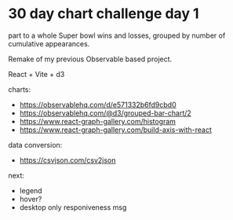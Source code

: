 # 30 day chart challenge day 1
part to a whole
Super bowl wins and losses, grouped by number of cumulative appearances. 

Remake of my previous Observable based project.

React + Vite + d3

charts:
- https://observablehq.com/d/e571332b6fd9cbd0
- https://observablehq.com/@d3/grouped-bar-chart/2
- https://www.react-graph-gallery.com/histogram
- https://www.react-graph-gallery.com/build-axis-with-react

data conversion: 
- https://csvjson.com/csv2json

next: 
- legend
- hover?
- desktop only responiveness msg